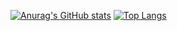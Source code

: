 [![Anurag's GitHub stats](https://github-readme-stats.vercel.app/api?username=greedysiru)](https://github.com/anuraghazra/github-readme-stats)
[![Top Langs](https://github-readme-stats.vercel.app/api/top-langs/?username=greedysiru)](https://github.com/anuraghazra/github-readme-stats)

<!--
**greedysiru/greedysiru** is a ✨ _special_ ✨ repository because its `README.md` (this file) appears on your GitHub profile.

Here are some ideas to get you started:

- 🔭 I’m currently working on ...
- 🌱 I’m currently learning ...
- 👯 I’m looking to collaborate on ...
- 🤔 I’m looking for help with ...
- 💬 Ask me about ...
- 📫 How to reach me: ...
- 😄 Pronouns: ...
- ⚡ Fun fact: ...
-->
